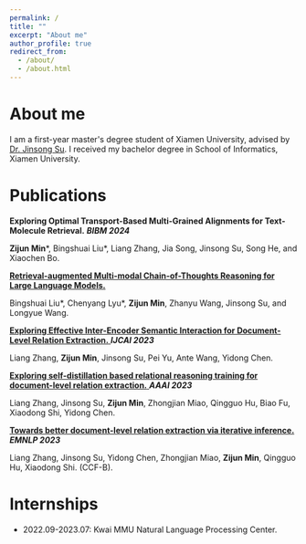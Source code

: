 ```yaml
---
permalink: /
title: ""
excerpt: "About me"
author_profile: true
redirect_from: 
  - /about/
  - /about.html
---
```


# About me
I am a first-year master's degree student of Xiamen University, advised by [Dr. Jinsong Su](https://cdmc.xmu.edu.cn/info/1010/1054.htm). I received my bachelor degree in School of Informatics, Xiamen University.

# Publications

**Exploring Optimal Transport-Based Multi-Grained Alignments for Text-Molecule Retrieval.** **_BIBM 2024_**

**Zijun Min***, Bingshuai Liu\*, Liang Zhang, Jia Song, Jinsong Su, Song He, and Xiaochen Bo.

<a href="https://arxiv.org/abs/2312.01714" title="RA-CoT">**Retrieval-augmented Multi-modal Chain-of-Thoughts Reasoning for Large Language Models.**</a>

Bingshuai Liu\*, Chenyang Lyu*, **Zijun Min**, Zhanyu Wang, Jinsong Su, and Longyue Wang.

<a href="https://www.ijcai.org/proceedings/2023/0586.pdf" title="Inter-Encoder">**Exploring Effective Inter-Encoder Semantic Interaction for Document-Level Relation Extraction.** </a> **_IJCAI 2023_**

Liang Zhang, **Zijun Min**, Jinsong Su, Pei Yu, Ante Wang, Yidong Chen. 

<a href="https://ojs.aaai.org/index.php/AAAI/article/view/26635" title="Self-Distill"> **Exploring self-distillation based relational reasoning training for document-level relation extraction.** </a> **_AAAI 2023_**

Liang Zhang, Jinsong Su, **Zijun Min**, Zhongjian Miao, Qingguo Hu, Biao Fu, Xiaodong Shi, Yidong Chen.



<a href="https://arxiv.org/abs/2211.14470" title="Iterative-Inference">**Towards better document-level relation extraction via iterative inference.** </a> **_EMNLP 2023_**

Liang Zhang, Jinsong Su, Yidong Chen, Zhongjian Miao, **Zijun Min**, Qingguo Hu, Xiaodong Shi.  (CCF-B).


# Internships
- 2022.09-2023.07: Kwai MMU Natural Language Processing Center.
